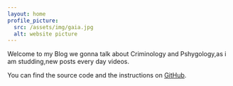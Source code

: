 ```yaml
---
layout: home
profile_picture:
  src: /assets/img/gaia.jpg
  alt: website picture
---
```


<p>
Welcome to my Blog we gonna talk about Criminology and Pshygology,as i am studding,new posts every day videos.
</p>

<p>
  You can find the source code and the instructions on <a href="https://github.com/eliottvincent/bay">GitHub</a>.
</p>
